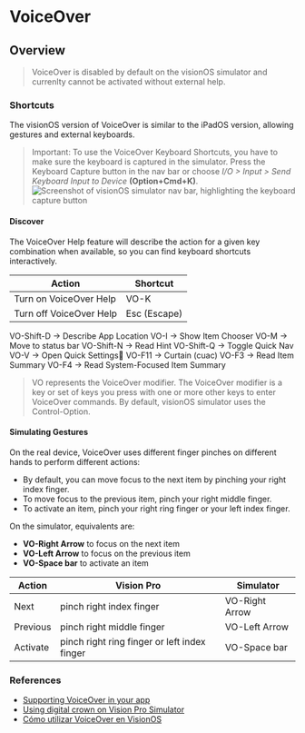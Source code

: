 # VoiceOver

## Overview

> VoiceOver is disabled by default on the visionOS simulator and currenlty cannot be activated without external help.

### Shortcuts

The visionOS version of VoiceOver is similar to the iPadOS version, allowing gestures and external keyboards.

> Important: To use the VoiceOver Keyboard Shortcuts, you have to make sure the keyboard is captured in the simulator. Press the Keyboard Capture button in the nav bar or choose *I/O > Input > Send Keyboard Input to Device* **(Option+Cmd+K)**. ![Screenshot of visionOS simulator nav bar, highlighting the keyboard capture button](KeyboardCapture)


#### Discover

The VoiceOver Help feature will describe the action for a given key combination when available, so you can find keyboard shortcuts interactively.

| **Action**              | **Shortcut**    |
| ----------------------- | --------------- |
| Turn on VoiceOver Help  | VO-K            |
| Turn off VoiceOver Help | Esc (Escape)    |

VO-Shift-D -> Describe App Location
VO-I -> Show Item Chooser
VO-M -> Move to status bar
VO-Shift-N -> Read Hint
VO-Shift-Q -> Toggle Quick Nav
VO-V -> Open Quick Settings
VO-F11 -> Curtain (cuac)
VO-F3 -> Read Item Summary
VO-F4 -> Read System-Focused Item Summary


> VO represents the VoiceOver modifier. The VoiceOver modifier is a key or set of keys you press with one or more other keys to enter VoiceOver commands. By default, visionOS simulator uses the Control-Option.

#### Simulating Gestures

On the real device, VoiceOver uses different finger pinches on different hands to perform different actions:

- By default, you can move focus to the next item by pinching your right index finger.
- To move focus to the previous item, pinch your right middle finger.
- To activate an item, pinch your right ring finger or your left index finger.

On the simulator, equivalents are:
 
- **VO-Right Arrow** to focus on the next item
- **VO-Left Arrow** to focus on the previous item
- **VO-Space bar** to activate an item

| **Action** | **Vision Pro**                               | **Simulator**     |
| ---------  | -------------------------------------------- |  ---------------- |
| Next       | pinch right index finger                     | VO-Right Arrow    |
| Previous   | pinch right middle finger                    | VO-Left Arrow     |
| Activate   | pinch right ring finger or left index finger | VO-Space bar |

### References
- [Supporting VoiceOver in your app](https://developer.apple.com/documentation/visionos/improving-accessibility-support-in-your-app)
- [Using digital crown on Vision Pro Simulator](https://developer.apple.com/forums/thread/732458)
- [Cómo utilizar VoiceOver en VisionOS](https://programaraciegas.net/?p=1102)

